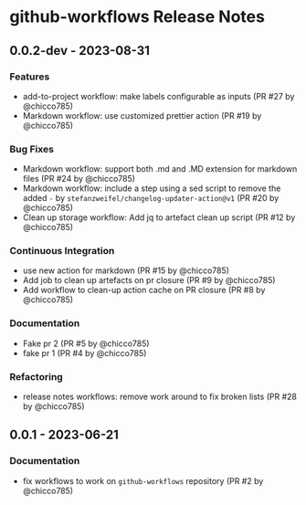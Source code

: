 # github-workflows Release Notes

## 0.0.2-dev - 2023-08-31

### Features

- add-to-project workflow: make labels configurable as inputs (PR #27 by
  @chicco785)
- Markdown workflow: use customized prettier action (PR #19 by @chicco785)

### Bug Fixes

- Markdown workflow: support both .md and .MD extension for markdown files (PR
  #24 by @chicco785)
- Markdown workflow: include a step using a sed script to remove the added `-`
  by `stefanzweifel/changelog-updater-action@v1` (PR #20 by @chicco785)
- Clean up storage workflow: Add jq to artefact clean up script (PR #12 by
  @chicco785)

### Continuous Integration

- use new action for markdown (PR #15 by @chicco785)
- Add job to clean up artefacts on pr closure (PR #9 by @chicco785)
- Add workflow to clean-up action cache on PR closure (PR #8 by @chicco785)

### Documentation

- Fake pr 2 (PR #5 by @chicco785)
- fake pr 1 (PR #4 by @chicco785)

### Refactoring

- release notes workflows: remove work around to fix broken lists (PR #28 by
  @chicco785)

## 0.0.1 - 2023-06-21

### Documentation

- fix workflows to work on `github-workflows` repository (PR #2 by @chicco785)
